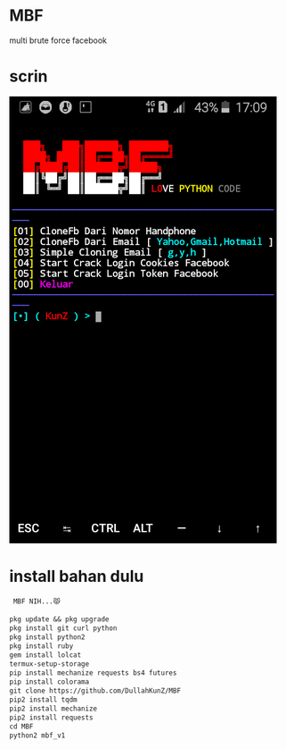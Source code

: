 # MBF
multi brute force facebook

# scrin
<img src="https://github.com/DullahKunZ/MBF/blob/main/img_dullah/Screenshot_2021-05-03-17-09-42.png">

# install bahan dulu
```
 MBF NIH...😾

pkg update && pkg upgrade
pkg install git curl python
pkg install python2 
pkg install ruby 
gem install lolcat
termux-setup-storage 
pip install mechanize requests bs4 futures 
pip install colorama
git clone https://github.com/DullahKunZ/MBF 
pip2 install tqdm
pip2 install mechanize 
pip2 install requests
cd MBF
python2 mbf_v1
```
